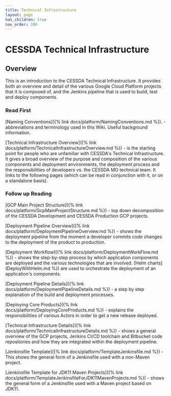 ```yaml
---
title: Technical Infrastructure
layout: page
has_children: true
nav_order: 300
---
```


# CESSDA Technical Infrastructure

## Overview

This is an introduction to the CESSDA Technical Infrastructure. It provides both an overview and
 detail of the various Google Cloud Platform projects that it is composed of, and the Jenkins
  pipeline that is used to build, test and deploy components.

### Read First

[Naming Conventions]({% link docs/platform/NamingConventions.md %}). - abbreviations and terminology used in this Wiki. Useful background information.

[Technical Infrastructure Overview]({% link docs/platform/TechnicalInfrastructureOverview.md %}) - is the starting point
 for people who are unfamiliar with CESSDA's Technical Infrastructure. It gives a broad overview
  of the purpose and composition of the various components and deployment environments, the
   deployment process and the responsibilities of developers vs. the CESSDA MO technical team.
    It links to the following pages (which can be read in conjunction with it, or on a standalone basis).

### Follow up Reading

[GCP Main Project Structure]({% link docs/platform/GcpMainProjectStructure.md %}) - top down
 decomposition of the CESSDA Development and CESSDA Production GCP projects.

[Deployment Pipeline Overview]({% link docs/platform/DeploymentPipelineOverview.md %}) - shows the deployment pipeline from
 the moment a developer commits code changes to the deployment of the product to production.

[Deployment Workflow]({% link docs/platform/DeploymentWorkFlow.md %}) - shows the step-by-step process by which application
 components are deployed and the various technologies that are involved. [Helm charts]
 (DeployWithHelm.md %}) are used to orchestrate the deployment of an application's components.

[Deployment Pipeline Details]({% link docs/platform/DeploymentPipelineDetails.md %}) - a step by step explanation of the
 build and deployment processes.

[Deploying Core Products]({% link docs/platform/DeployingCoreProducts.md %}) - explains the responsibilities of various
 Actors in order to get a new release deployed.

[Technical Infrastructure Details]({% link docs/platform/TechnicalInfrastructureDetails.md %}) - shows a general overview
 of the GCP projects, Jenkins CI/CD toolchain and Bitbucket code repositories and how they are
  integrated within the deployment pipeline.

[Jenkinsfile Template]({% link docs/platform/TemplateJenkinsfile.md %}) - This shows the general form of a Jenkinsfile used
 with a non-Maven project.

[Jenkinsfile Template for JDK11 Maven Projects]({% link docs/platform/TemplateJenkinsfileForJDK11MavenProjects.md %}) -
 shows the general form of a Jenkinsfile used with a Maven project based on JDK11.
